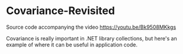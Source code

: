 # Covariance-Revisited

Source code accompanying the video https://youtu.be/Bk9508MKkgs

Covariance is really important in .NET library collections, but here's an example of where it can be useful in application code.
